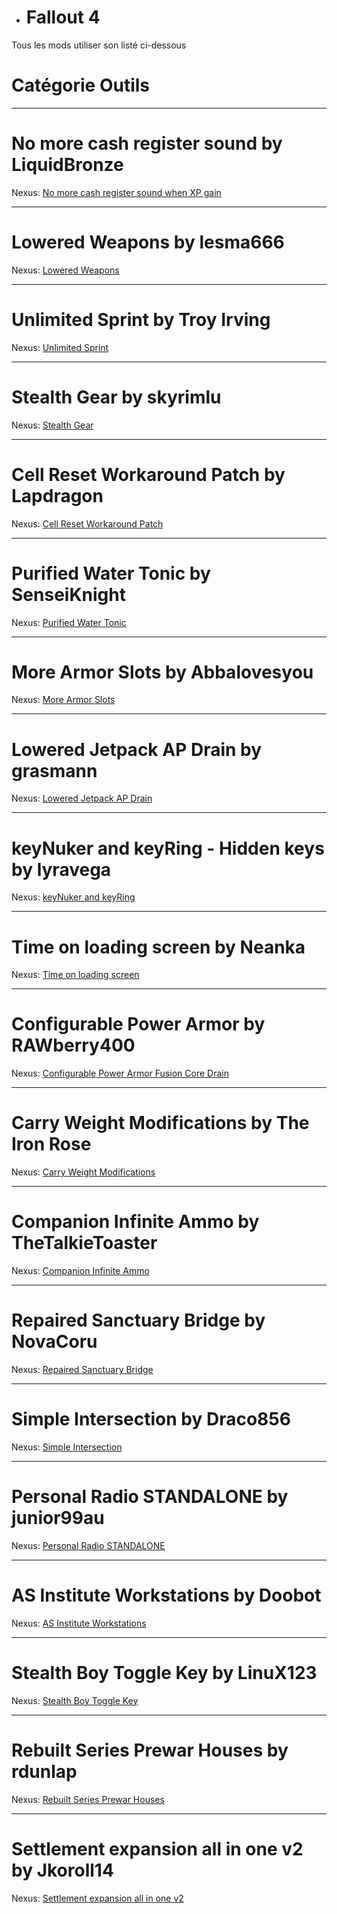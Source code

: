 - <h1> <a name="user-content-html" class="anchor" href="#DIABLOxMJ" aria-hidden="true"><span class="octicon octicon-link"></span></a>Fallout 4</h1>

Tous les mods utiliser son listé ci-dessous

<h1> <a name="user-content-html" class="anchor" href="#DIABLOxMJ" aria-hidden="true"><span class="octicon octicon-link"></span></a>Catégorie Outils</h1>

------------------------------------------------------------------------------------------------------------ 

<h1> <a name="user-content-html" class="anchor" href="#DIABLOxMJ" aria-hidden="true"><span class="octicon octicon-link"></span></a>No more cash register sound by LiquidBronze</h1>

Nexus: <a href="http://www.nexusmods.com/fallout4/mods/100/?" target="_blank">No more cash register sound when XP gain</a>

-----------

<h1> <a name="user-content-html" class="anchor" href="#DIABLOxMJ" aria-hidden="true"><span class="octicon octicon-link"></span></a>Lowered Weapons by lesma666</h1>

Nexus: <a href="http://www.nexusmods.com/fallout4/mods/522/?" target="_blank">Lowered Weapons</a>

-----------

<h1> <a name="user-content-html" class="anchor" href="#DIABLOxMJ" aria-hidden="true"><span class="octicon octicon-link"></span></a>Unlimited Sprint by Troy Irving</h1>

Nexus: <a href="http://www.nexusmods.com/fallout4/mods/651/?" target="_blank">Unlimited Sprint</a>

-----------

<h1> <a name="user-content-html" class="anchor" href="#DIABLOxMJ" aria-hidden="true"><span class="octicon octicon-link"></span></a>Stealth Gear by skyrimlu</h1>

Nexus: <a href="http://www.nexusmods.com/fallout4/mods/2470/?" target="_blank">Stealth Gear</a>

-----------

<h1> <a name="user-content-html" class="anchor" href="#DIABLOxMJ" aria-hidden="true"><span class="octicon octicon-link"></span></a>Cell Reset Workaround Patch by Lapdragon</h1>

Nexus: <a href="http://www.nexusmods.com/fallout4/mods/4233/?" target="_blank">Cell Reset Workaround Patch</a>

-----------

<h1> <a name="user-content-html" class="anchor" href="#DIABLOxMJ" aria-hidden="true"><span class="octicon octicon-link"></span></a>Purified Water Tonic by SenseiKnight</h1>

Nexus: <a href="http://www.nexusmods.com/fallout4/mods/2312/?" target="_blank">Purified Water Tonic</a>

-----------

<h1> <a name="user-content-html" class="anchor" href="#DIABLOxMJ" aria-hidden="true"><span class="octicon octicon-link"></span></a>More Armor Slots by Abbalovesyou</h1>

Nexus: <a href="http://www.nexusmods.com/fallout4/mods/745/?" target="_blank">More Armor Slots</a>

-----------

<h1> <a name="user-content-html" class="anchor" href="#DIABLOxMJ" aria-hidden="true"><span class="octicon octicon-link"></span></a>Lowered Jetpack AP Drain by grasmann</h1>

Nexus: <a href="http://www.nexusmods.com/fallout4/mods/219/?" target="_blank">Lowered Jetpack AP Drain</a>

-----------

<h1> <a name="user-content-html" class="anchor" href="#DIABLOxMJ" aria-hidden="true"><span class="octicon octicon-link"></span></a>keyNuker and keyRing - Hidden keys by lyravega</h1>

Nexus: <a href="http://www.nexusmods.com/fallout4/mods/5108/?" target="_blank">keyNuker and keyRing</a>

-----------

<h1> <a name="user-content-html" class="anchor" href="#DIABLOxMJ" aria-hidden="true"><span class="octicon octicon-link"></span></a>Time on loading screen by Neanka</h1>

Nexus: <a href="http://www.nexusmods.com/fallout4/mods/2605/?" target="_blank">Time on loading screen</a>

-----------

<h1> <a name="user-content-html" class="anchor" href="#DIABLOxMJ" aria-hidden="true"><span class="octicon octicon-link"></span></a>Configurable Power Armor by RAWberry400</h1>

Nexus: <a href="http://www.nexusmods.com/fallout4/mods/235/?" target="_blank">Configurable Power Armor Fusion Core Drain</a>

-----------

<h1> <a name="user-content-html" class="anchor" href="#DIABLOxMJ" aria-hidden="true"><span class="octicon octicon-link"></span></a>Carry Weight Modifications by The Iron Rose</h1>

Nexus: <a href="http://www.nexusmods.com/fallout4/mods/214/?" target="_blank">Carry Weight Modifications</a>

-----------

<h1> <a name="user-content-html" class="anchor" href="#DIABLOxMJ" aria-hidden="true"><span class="octicon octicon-link"></span></a>Companion Infinite Ammo by TheTalkieToaster</h1>

Nexus: <a href="http://www.nexusmods.com/fallout4/mods/6233/?" target="_blank">Companion Infinite Ammo</a>

-----------

<h1> <a name="user-content-html" class="anchor" href="#DIABLOxMJ" aria-hidden="true"><span class="octicon octicon-link"></span></a>Repaired Sanctuary Bridge by NovaCoru</h1>

Nexus: <a href="http://www.nexusmods.com/fallout4/mods/7722/?" target="_blank">Repaired Sanctuary Bridge</a>

-----------

<h1> <a name="user-content-html" class="anchor" href="#DIABLOxMJ" aria-hidden="true"><span class="octicon octicon-link"></span></a>Simple Intersection by Draco856</h1>

Nexus: <a href="http://www.nexusmods.com/fallout4/mods/2683/?" target="_blank">Simple Intersection</a>

-----------

<h1> <a name="user-content-html" class="anchor" href="#DIABLOxMJ" aria-hidden="true"><span class="octicon octicon-link"></span></a>Personal Radio STANDALONE by junior99au</h1>

Nexus: <a href="http://www.nexusmods.com/fallout4/mods/8676/?" target="_blank">Personal Radio STANDALONE</a>

-----------

<h1> <a name="user-content-html" class="anchor" href="#DIABLOxMJ" aria-hidden="true"><span class="octicon   octicon-link"></span></a>AS Institute Workstations by Doobot</h1>

Nexus: <a href="http://www.nexusmods.com/fallout4/mods/9138/?" target="_blank">AS Institute Workstations</a>

-----------

<h1> <a name="user-content-html" class="anchor" href="#DIABLOxMJ" aria-hidden="true"><span class="octicon octicon-link"></span></a>Stealth Boy Toggle Key by LinuX123</h1>

Nexus: <a href="http://www.nexusmods.com/fallout4/mods/9145/?" target="_blank">Stealth Boy Toggle Key</a>

-----------

<h1> <a name="user-content-html" class="anchor" href="#DIABLOxMJ" aria-hidden="true"><span class="octicon octicon-link"></span></a>Rebuilt Series Prewar Houses by rdunlap</h1>

Nexus: <a href="http://www.nexusmods.com/fallout4/mods/9285/?" target="_blank">Rebuilt Series Prewar Houses</a>

-----------

<h1> <a name="user-content-html" class="anchor" href="#DIABLOxMJ" aria-hidden="true"><span class="octicon octicon-link"></span></a>Settlement expansion all in one v2 by Jkoroll14</h1>

Nexus: <a href="http://www.nexusmods.com/fallout4/mods/10226/?" target="_blank">Settlement expansion all in one v2</a>
